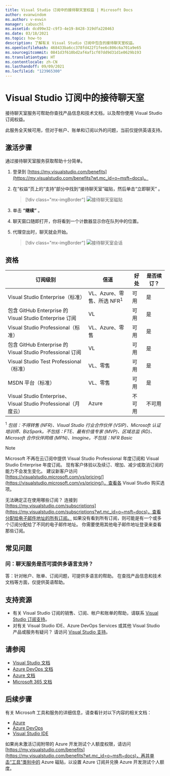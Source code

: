 ```yaml
---
title: Visual Studio 订阅中的接待聊天室权益 | Microsoft Docs
author: evanwindom
ms.author: v-evwin
manager: cabuschl
ms.assetid: dcd99e32-c9f3-4e19-8428-319dfa220463
ms.date: 03/18/2021
ms.topic: how-to
description: 了解有关 Visual Studio 订阅中包含的接待聊天室权益。
ms.openlocfilehash: 468433ba6cc378fd422f1fee6c806c6a701a9e65
ms.sourcegitcommit: 0841d3f610bd2af4af1cf07dd9d31d1e0629b193
ms.translationtype: HT
ms.contentlocale: zh-CN
ms.lasthandoff: 09/09/2021
ms.locfileid: "123965300"
---
```

# <a name="concierge-chat-in-visual-studio-subscriptions"></a>Visual Studio 订阅中的接待聊天室
接待聊天室服务可帮助你查找产品信息和技术文档，以及帮你使用 Visual Studio 订阅权益。

此服务全天候可用，但对于帐户、账单和订阅以外的问题，当前仅提供英语支持。

## <a name="activation-steps"></a>激活步骤
通过接待聊天室服务获取帮助十分简单。
1. 登录到 [https://my.visualstudio.com/benefits](https://my.visualstudio.com/benefits?wt.mc_id=o~msft~docs)。

2. 在“权益”页上的“支持”部分中找到“接待聊天室”磁贴，然后单击“立即聊天”  。
    > [!div class="mx-imgBorder"]
    > ![接待聊天室磁贴](_img/vs-concierge-chat/vs-concierge-chat-tile.png "单击“立即聊天”以启动新的聊天会话。")

3. 单击 **“继续”** 。

4. 聊天窗口随即打开，你将看到一个计数器显示你在队列中的位置。

5. 代理空出时，聊天就会开始。
    > [!div class="mx-imgBorder"]
    > ![接待聊天室会话](_img/vs-concierge-chat/vs-concierge-chat-session.png "当代理加入会话时，将显示“聊天会话”窗口。")

## <a name="eligibility"></a>资格
| 订阅级别                                                 |     信道                                            | 好处                                                          | 是否续订？    |
|--------------------------------------------------------------------|---------------------------------------------------------|------------------------------------------------------------------|---------------|
| Visual Studio Enterprise（标准）   | VL、Azure、零售、所选 NFR<sup>1</sup> | 可用       |  是          |
| 包含 GitHub Enterprise 的 Visual Studio Enterprise 订阅 | VL| 可用       |  是          |
| Visual Studio Professional（标准） | VL、Azure、零售                                       | 可用                                                            |  是          |
| 包含 GitHub Enterprise 的 Visual Studio Professional 订阅 | VL | 可用                                                            |  是          |
| Visual Studio Test Professional（标准）                         | VL、零售                                              | 可用                                             |  是          |
| MSDN 平台（标准）                                          | VL、零售                                              | 可用                                              |  是          |
| Visual Studio Enterprise、Visual Studio Professional（月度云） | Azure | 不可用 | 不可用 |

<sup>1</sup>  *包括：不得转售 (NFR)、Visual Studio 行业合作伙伴 (VSIP)、Microsoft 认证培训师、BizSpark。不包括：FTE、最有价值专家 (MVP)、区域总监 (RD)、Microsoft 合作伙伴网络 (MPN)、Imagine。不包括：NFR Basic*

> [!NOTE]
> Microsoft 不再在云订阅中提供 Visual Studio Professional 年度订阅和 Visual Studio Enterprise 年度订阅。 现有客户体验以及续订、增加、减少或取消订阅的能力不会发生变化。 建议新客户访问 [https://visualstudio.microsoft.com/vs/pricing/](https://visualstudio.microsoft.com/vs/pricing/)，查看各 Visual Studio 购买选项。

无法确定正在使用哪些订阅？  连接到 [https://my.visualstudio.com/subscriptions](https://my.visualstudio.com/subscriptions?wt.mc_id=o~msft~docs)，查看分配给电子邮件地址的所有订阅。 如果没有看到所有订阅，则可能是有一个或多个订阅分配给了不同的电子邮件地址。  你需要使用其他电子邮件地址登录来查看那些订阅。

## <a name="frequently-asked-questions"></a>常见问题
### <a name="q--is-the-chat-service-available-in-multiple-languages"></a>问：聊天服务是否可提供多语言支持？
   答：针对帐户、账单、订阅问题，可提供多语言的帮助。  在查找产品信息和技术文档等方面，仅提供英语帮助。

## <a name="support-resources"></a>支持资源
- 有关 Visual Studio 订阅的销售、订阅、帐户和账单的帮助，请联系 [Visual Studio 订阅支持](https://my.visualstudio.com/gethelp)。
- 对有关 Visual Studio IDE、Azure DevOps Services 或其他 Visual Studio 产品或服务有疑问？  请访问 [Visual Studio 支持](https://visualstudio.microsoft.com/support/)。

## <a name="see-also"></a>请参阅
- [Visual Studio 文档](/visualstudio/)
- [Azure DevOps 文档](/azure/devops/)
- [Azure 文档](/azure/)
- [Microsoft 365 文档](/microsoft-365/)

## <a name="next-steps"></a>后续步骤
有关 Microsoft 工具和服务的详细信息，请查看针对以下内容的相关文档：
- [Azure](/azure/)
- [Azure DevOps](/azure/devops/)
- [Visual Studio IDE](/visualstudio/)

如果尚未激活订阅附带的 Azure 开发测试个人额度权限，请访问 [https://my.visualstudio.com/benefits](https://my.visualstudio.com/benefits?wt.mc_id=o~msft~docs)，再并单击“工具”类别中的 Azure 磁贴，以设置 Azure 订阅并兑换 Azure 开发测试个人额度。